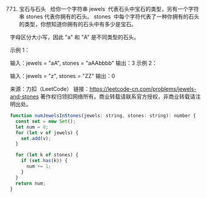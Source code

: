 771. 宝石与石头
       给你一个字符串 jewels  代表石头中宝石的类型，另有一个字符串 stones 代表你拥有的石头。 stones  中每个字符代表了一种你拥有的石头的类型，你想知道你拥有的石头中有多少是宝石。

字母区分大小写，因此 "a" 和 "A" 是不同类型的石头。



示例 1：

输入：jewels = "aA", stones = "aAAbbbb"
输出：3
示例 2：

输入：jewels = "z", stones = "ZZ"
输出：0

来源：力扣（LeetCode）
链接：https://leetcode-cn.com/problems/jewels-and-stones
著作权归领扣网络所有。商业转载请联系官方授权，非商业转载请注明出处。

```js
function numJewelsInStones(jewels: string, stones: string): number {
  const set = new Set();
  let num = 0;
  for (let v of jewels) {
    set.add(v);
  }

  for (let k of stones) {
    if (set.has(k)) {
      num += 1;
    }
  }
  return num;
}
```
